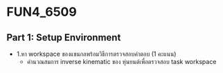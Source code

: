 # FUN4_6509
## Part 1: Setup Environment
- 1.หา workspace ของแขนกลพร้อมวิธีการตรวจสอบคําตอบ (1 คะแนน)
  - คำนวณสมการ inverse kinematic ของ หุ่นยนต์เพื่อตรวจสอบ task workspace 
